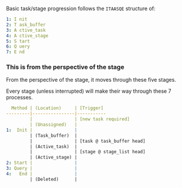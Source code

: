 Basic task/stage progression follows the `ITAASQE` structure of:
```yaml
1: I nit
2: T ask_buffer
3: A ctive_task
4: A ctive_stage
5: S tart
6: Q uery
7: E nd
```

### This is from the perspective of the stage

From the perspective of the stage, it moves through these five stages.

Every stage (unless interrupted) will make their way through these 7 processes.


```yaml
  Method | (Location)     | [Trigger]
---------|----------------|-----------
         |                | [new task required]
         | (Unassigned)   |
1:  Init |                |
         | (Task_buffer)  |
         |                | [task @ task_buffer head]
         | (Active_task)  |
         |                | [stage @ stage_list head]
         | (Active_stage) |
2: Start |                |
3: Query |                |
4:   End |                |
         | (Deleted)      |
```
















